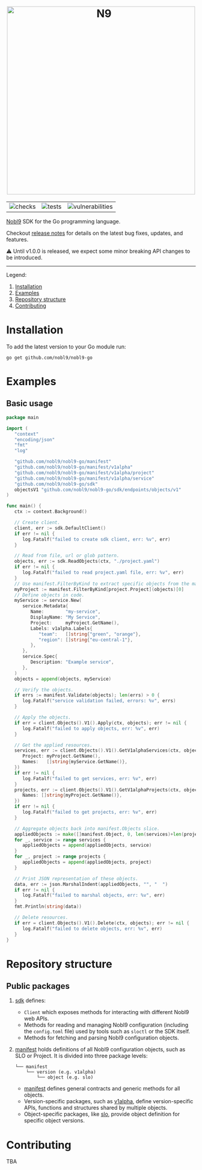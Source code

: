 <!-- markdownlint-disable line-length html -->
<h1 align="center">
   <picture>
      <source media="(prefers-color-scheme: dark)" srcset="https://github.com/nobl9/n9/assets/84388336/2895fcab-a386-498f-b7c4-14a70c66093d">
      <source media="(prefers-color-scheme: light)" srcset="https://github.com/nobl9/n9/assets/84388336/b21abc8b-8b05-448b-a8bc-5576c72e81b5">
      <img alt="N9" src="https://github.com/nobl9/nobl9-go/assets/48822818/4b0288bf-28ec-4435-af42-1d8918c81a47" width="500" />
   </picture>
</h1>

<div align="center">
  <table>
    <tr>
      <td>
        <img alt="checks" src="https://github.com/nobl9/nobl9-go/actions/workflows/checks.yml/badge.svg?event=push">
      </td>
      <td>
        <img alt="tests" src="https://github.com/nobl9/nobl9-go/actions/workflows/tests.yml/badge.svg?event=push">
      </td>
      <td>
        <img alt="vulnerabilities" src="https://github.com/nobl9/nobl9-go/actions/workflows/vulns.yml/badge.svg?event=push">
      </td>
    </tr>
  </table>
</div>
<!-- markdownlint-enable line-length html -->

[Nobl9](https://www.nobl9.com/) SDK for the Go programming language.

Checkout [release notes](https://github.com/nobl9/nobl9-go/releases)
for details on the latest bug fixes, updates, and features.

⚠️ Until v1.0.0 is released, we expect some minor breaking API changes
to be introduced.

---

Legend:

1. [Installation](#installation)
2. [Examples](#examples)
3. [Repository structure](#repository-structure)
4. [Contributing](#contributing)

# Installation

To add the latest version to your Go module run:

```shell
go get github.com/nobl9/nobl9-go
```

# Examples

## Basic usage

<!-- markdownlint-disable MD013 -->
```go
package main

import (
   "context"
   "encoding/json"
   "fmt"
   "log"

   "github.com/nobl9/nobl9-go/manifest"
   "github.com/nobl9/nobl9-go/manifest/v1alpha"
   "github.com/nobl9/nobl9-go/manifest/v1alpha/project"
   "github.com/nobl9/nobl9-go/manifest/v1alpha/service"
   "github.com/nobl9/nobl9-go/sdk"
   objectsV1 "github.com/nobl9/nobl9-go/sdk/endpoints/objects/v1"
)

func main() {
   ctx := context.Background()

   // Create client.
   client, err := sdk.DefaultClient()
   if err != nil {
      log.Fatalf("failed to create sdk client, err: %v", err)
   }

   // Read from file, url or glob pattern.
   objects, err := sdk.ReadObjects(ctx, "./project.yaml")
   if err != nil {
      log.Fatalf("failed to read project.yaml file, err: %v", err)
   }
   // Use manifest.FilterByKind to extract specific objects from the manifest.Object slice.
   myProject := manifest.FilterByKind[project.Project](objects)[0]
   // Define objects in code.
   myService := service.New(
      service.Metadata{
         Name:        "my-service",
         DisplayName: "My Service",
         Project:     myProject.GetName(),
         Labels: v1alpha.Labels{
            "team":   []string{"green", "orange"},
            "region": []string{"eu-central-1"},
         },
      },
      service.Spec{
         Description: "Example service",
      },
   )
   objects = append(objects, myService)

   // Verify the objects.
   if errs := manifest.Validate(objects); len(errs) > 0 {
      log.Fatalf("service validation failed, errors: %v", errs)
   }

   // Apply the objects.
   if err = client.Objects().V1().Apply(ctx, objects); err != nil {
      log.Fatalf("failed to apply objects, err: %v", err)
   }

   // Get the applied resources.
   services, err := client.Objects().V1().GetV1alphaServices(ctx, objectsV1.GetServicesRequest{
      Project: myProject.GetName(),
      Names:   []string{myService.GetName()},
   })
   if err != nil {
      log.Fatalf("failed to get services, err: %v", err)
   }
   projects, err := client.Objects().V1().GetV1alphaProjects(ctx, objectsV1.GetProjectsRequest{
      Names: []string{myProject.GetName()},
   })
   if err != nil {
      log.Fatalf("failed to get projects, err: %v", err)
   }

   // Aggregate objects back into manifest.Objects slice.
   appliedObjects := make([]manifest.Object, 0, len(services)+len(projects))
   for _, service := range services {
      appliedObjects = append(appliedObjects, service)
   }
   for _, project := range projects {
      appliedObjects = append(appliedObjects, project)
   }

   // Print JSON representation of these objects.
   data, err := json.MarshalIndent(appliedObjects, "", "  ")
   if err != nil {
      log.Fatalf("failed to marshal objects, err: %v", err)
   }
   fmt.Println(string(data))

   // Delete resources.
   if err = client.Objects().V1().Delete(ctx, objects); err != nil {
      log.Fatalf("failed to delete objects, err: %v", err)
   }
}
```
<!-- markdownlint-enable MD013 -->

# Repository structure

## Public packages

1. [sdk](./sdk) defines:

    - `Client` which exposes methods for interacting with
      different Nobl9 web APIs.
    - Methods for reading and managing Nobl9
      configuration (including the `config.toml` file) used by tools
      such as `sloctl` or the SDK itself.
    - Methods for fetching and parsing Nobl9 configuration objects.

2. [manifest](./manifest) holds definitions of all Nobl9 configuration
   objects, such as SLO or Project. It is divided into three package
   levels:

   ```text
   └── manifest
       └── version (e.g. v1alpha)
           └── object (e.g. slo)
   ```

    - [manifest](./manifest) defines general contracts and generic methods
      for all objects.
    - Version-specific packages, such as [v1alpha](./manifest/v1alpha), define
      version-specific APIs, functions and structures shared by multiple
      objects.
    - Object-specific packages, like [slo](./manifest/v1alpha/slo), provide
      object definition for specific object versions.

# Contributing

TBA
